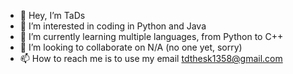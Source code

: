 - 👋 Hey, I’m TaDs
- 👀 I’m interested in coding in Python and Java 
- 🌱 I’m currently learning multiple languages, from Python to C++
- 💞️ I’m looking to collaborate on N/A (no one yet, sorry)
- 📫 How to reach me is to use my email tdthesk1358@gmail.com

<!---
TaDs-8723/TaDs-8723 is a ✨ special ✨ repository because its `README.md` (this file) appears on your GitHub profile.
You can click the Preview link to take a look at your changes.
--->

